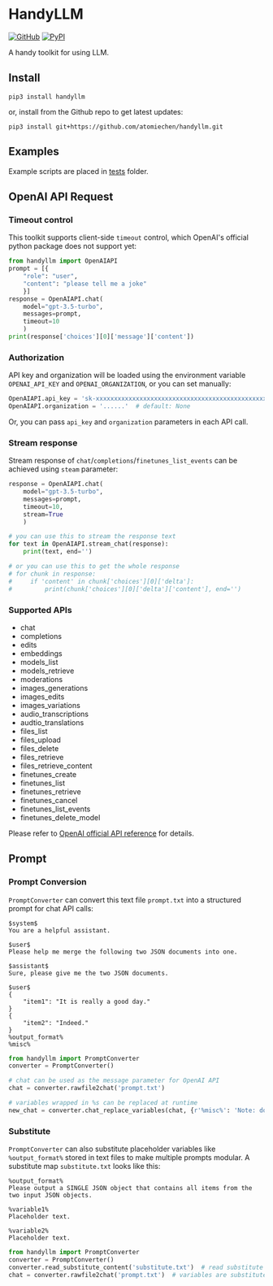 # HandyLLM

[![GitHub](https://img.shields.io/badge/github-HandyLLM-blue?logo=github)](https://github.com/atomiechen/HandyLLM) [![PyPI](https://img.shields.io/pypi/v/HandyLLM?logo=pypi&logoColor=white)](https://pypi.org/project/HandyLLM/)

A handy toolkit for using LLM.



## Install

```shell
pip3 install handyllm
```

or, install from the Github repo to get latest updates:

```shell
pip3 install git+https://github.com/atomiechen/handyllm.git
```



## Examples

Example scripts are placed in [tests](./tests) folder.



## OpenAI API Request

### Timeout control

This toolkit supports client-side `timeout` control, which OpenAI's official python package does not support yet:

```python
from handyllm import OpenAIAPI
prompt = [{
    "role": "user",
    "content": "please tell me a joke"
    }]
response = OpenAIAPI.chat(
    model="gpt-3.5-turbo",
    messages=prompt,
    timeout=10
    )
print(response['choices'][0]['message']['content'])
```

### Authorization

API key and organization will be loaded using the environment variable `OPENAI_API_KEY` and `OPENAI_ORGANIZATION`, or you can set manually:

```python
OpenAIAPI.api_key = 'sk-xxxxxxxxxxxxxxxxxxxxxxxxxxxxxxxxxxxxxxxxxxxxxxxx'
OpenAIAPI.organization = '......'  # default: None
```

Or, you can pass `api_key` and `organization` parameters in each API call.

### Stream response

Stream response of `chat`/`completions`/`finetunes_list_events` can be achieved using `steam` parameter:

```python
response = OpenAIAPI.chat(
    model="gpt-3.5-turbo",
    messages=prompt,
    timeout=10,
    stream=True
    )

# you can use this to stream the response text
for text in OpenAIAPI.stream_chat(response):
    print(text, end='')

# or you can use this to get the whole response
# for chunk in response:
#     if 'content' in chunk['choices'][0]['delta']:
#         print(chunk['choices'][0]['delta']['content'], end='')
```

### Supported APIs

- chat
- completions
- edits
- embeddings
- models_list
- models_retrieve
- moderations
- images_generations
- images_edits
- images_variations
- audio_transcriptions
- audtio_translations
- files_list
- files_upload
- files_delete
- files_retrieve
- files_retrieve_content
- finetunes_create
- finetunes_list
- finetunes_retrieve
- finetunes_cancel
- finetunes_list_events
- finetunes_delete_model

Please refer to [OpenAI official API reference](https://platform.openai.com/docs/api-reference) for details.



## Prompt

### Prompt Conversion

`PromptConverter` can convert this text file `prompt.txt` into a structured prompt for chat API calls:

```
$system$
You are a helpful assistant.

$user$
Please help me merge the following two JSON documents into one.

$assistant$
Sure, please give me the two JSON documents.

$user$
{
    "item1": "It is really a good day."
}
{
    "item2": "Indeed."
}
%output_format%
%misc%
```

```python
from handyllm import PromptConverter
converter = PromptConverter()

# chat can be used as the message parameter for OpenAI API
chat = converter.rawfile2chat('prompt.txt')

# variables wrapped in %s can be replaced at runtime
new_chat = converter.chat_replace_variables(chat, {r'%misc%': 'Note: do not use any bad word.'})
```

### Substitute

`PromptConverter` can also substitute placeholder variables like `%output_format%` stored in text files to make multiple prompts modular. A substitute map `substitute.txt` looks like this:

```
%output_format%
Please output a SINGLE JSON object that contains all items from the two input JSON objects.

%variable1%
Placeholder text.

%variable2%
Placeholder text.
```

```python
from handyllm import PromptConverter
converter = PromptConverter()
converter.read_substitute_content('substitute.txt')  # read substitute map
chat = converter.rawfile2chat('prompt.txt')  # variables are substituted already
```

